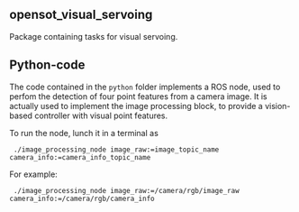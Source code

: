 opensot_visual_servoing
-----------------------

Package containing tasks for visual servoing.

Python-code
-----------

The code contained in the <code>python</code> folder implements a ROS node, used to perfom the detection of four point features from a camera image. It is actually used to implement the image processing block, to provide a vision-based controller with visual point features.
  
To run the node, lunch it in a terminal as

<code> ./image_processing_node image_raw:=image_topic_name camera_info:=camera_info_topic_name</code>

For example:

<code> ./image_processing_node image_raw:=/camera/rgb/image_raw camera_info:=/camera/rgb/camera_info </code>
